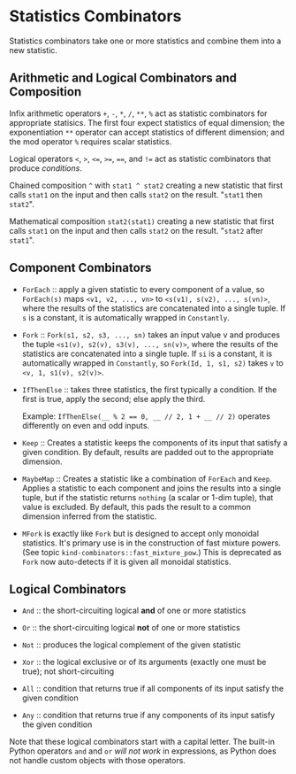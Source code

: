 # Statistics Combinators

Statistics combinators take one or more statistics and combine
them into a new statistic.

## Arithmetic and Logical Combinators and Composition

Infix arithmetic operators `+`, `-`, `*`, `/`, `**`, `%` act as statistic
combinators for appropriate statisics. The first four expect statistics
of equal dimension; the exponentiation `**` operator can accept statistics
of different dimension; and the mod operator `%` requires scalar statistics.

Logical operators `<`, `>`, `<=`, `>=`, `==`, and `!=` act as statistic
combinators that produce *conditions*.

Chained composition `^` with `stat1 ^ stat2` creating a new statistic
that first calls `stat1` on the input and then calls `stat2` on the
result. "`stat1` then `stat2`".

Mathematical composition `stat2(stat1)` creating a new statistic
that first calls `stat1` on the input and then calls `stat2` on the
result. "`stat2` after `stat1`".


## Component Combinators

+ `ForEach` :: apply a given statistic to every component of a value,
    so  `ForEach(s)` maps `<v1, v2, ..., vn>` to `<s(v1), s(v2), ..., s(vn)>`,
    where the results of the statistics are concatenated into
    a single tuple.
    If `s` is a constant, it is automatically wrapped in `Constantly`.

+ `Fork` :: `Fork(s1, s2, s3, ..., sn)` takes an input value v
    and produces the tuple `<s1(v), s2(v), s3(v), ..., sn(v)>`,
    where the results of the statistics are concatenated into
    a single tuple.
    If `si` is a constant, it is automatically wrapped in `Constantly`,
    so `Fork(Id, 1, s1, s2)` takes `v` to `<v, 1, s1(v), s2(v)>`.

+ `IfThenElse` :: takes three statistics, the first typically a condition.
   If the first is true, apply the second; else apply the third.

   Example: `IfThenElse(__ % 2 == 0, __ // 2, 1 + __ // 2)` operates differently
   on even and odd inputs.

+ `Keep` :: Creates a statistic keeps the components of its input that satisfy
           a given condition. By default, results are padded out to the appropriate
           dimension.

+ `MaybeMap` :: Creates a statistic like a combination of `ForEach` and `Keep`.
           Applies a statistic to each component and joins the results into a
           single tuple, but if the statistic returns `nothing` (a scalar or 1-dim tuple),
           that value is excluded. By default, this pads the result to a common dimension
           inferred from the statistic.

+ `MFork` is exactly like `Fork` but is designed to accept only
   monoidal statistics. It's primary use is in the construction
   of fast mixture powers. (See topic `kind-combinators::fast_mixture_pow`.)
   This is deprecated as `Fork` now auto-detects if it is given
   all monoidal statistics.

## Logical Combinators

+ `And` :: the short-circuiting logical **and** of one or more statistics

+ `Or` :: the short-circuiting logical **not** of one or more statistics

+ `Not` :: produces the logical complement of the given statistic

+ `Xor` :: the logical exclusive or of its arguments (exactly one must be true);
    not short-circuiting

+ `All` :: condition that returns true if all components of its input
   satisfy the given condition
   
+ `Any` :: condition that returns true if any components of its input
   satisfy the given condition

Note that these logical combinators start with a capital letter.
The built-in Python operators `and` and `or` *will not work* in expressions,
as Python does not handle custom objects with those operators.
